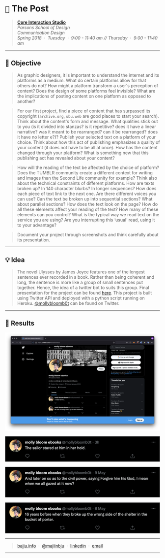 # `📖` The Post
> **[Core Interaction Studio](https://github.com/majiinbju/core-interaction-studio-2018)**<br>
> *Parsons School of Design<br>
> Communication Design<br>
> Spring 2018 &nbsp;&middot;&nbsp;
> Tuesday &nbsp;&middot;&nbsp; 9:00 - 11:40 am //
> Thursday &nbsp;&middot;&nbsp; 9:00 - 11:40 am*
---
## 🎯 Objective
> As graphic designers, it is important to understand the internet and its platforms as a medium. What do certain platforms allow for that others do not? How might a platform transform a user's perception of content? Does the design of some platforms feel invisible? What are the implications of posting content on one platform as opposed to another?

> For our first project, find a piece of content that has surpassed its copyright (`archive.org`, `ubu.web` are good places to start your search). Think about the content's form and message. What qualities stick out to you (is it divided into stanzas? is it repetitive? does it have a linear narrative? was it meant to be rearranged? can it be rearranged? does it have no letter e?)? Publish your selected text on a platform of your choice. Think about how this act of publishing emphasizes a quality of your content (it does not have to be all at once). How has the content changed through your platform? What is something new that this publishing act has revealed about your content?

> How will the reading of the text be affected by the choice of platform? Does the TUMBLR community create a different context for writing and images than the Second Life community for example? Think also about the technical constraints of different platforms. How are texts broken up? In 140 character blurbs? In longer sequences? How does each piece of text link to the next one. Are there different voices you can use? Can the text be broken up into sequential sections? What about parallel sections? How does the text look on the page? How do all these elements affect your reading of the text? How many of these elements can you control? What is the typical way we read text on the service you are using? Are you interrupting this ‘usual’ read, using it to your advantage?

> Document your project through screenshots and think carefully about its presentation. 
---
## 💡 Idea
> The novel Ulysses by James Joyce features one of the longest sentences ever recorded in a book. Rather than being coherent and long, the sentence is more like a group of small sentences put together. Hence, the idea of a twitter bot to suits this group. Final presentation for the project can be found [here](thepost_presentation_final.pdf). This project is built using Twitter API and deployed with a python script running on Heroku.
> [@mollybloomb0t](https://twitter.com/mollybloomb0t) can be found on Twitter.
---
## 🧪 Results
![Molly Bloom Profile](img/molly-bloom.png)

![Tweet 1](img/tweet-1.png)

![Tweet 2](img/tweet-2.png)

![Tweet 3](img/tweet-3.png)

---
> [bajju.info](https://www.bajju.info) &nbsp;&middot;&nbsp;
> [@majiinbju](https://github.com/majiinbju) &nbsp;&middot;&nbsp;
> [linkedin](https://www.linkedin.com/in/vivek-bajaj-4a8035152/) &nbsp;&middot;&nbsp;
> [email](mailto:hi@vivekbajaj.design)
---
